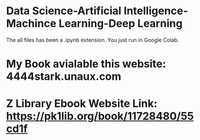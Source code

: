 # Data Science-Artificial Intelligence-Machince Learning-Deep Learning
The all files has been a .ipynb extension. You just run in Google Colab.

# My Book avialable this website: 4444stark.unaux.com
# Z Library Ebook Website Link: https://pk1lib.org/book/11728480/55cd1f
